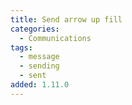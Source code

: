 ```yaml
---
title: Send arrow up fill
categories:
  - Communications
tags:
  - message
  - sending
  - sent
added: 1.11.0
---
```

